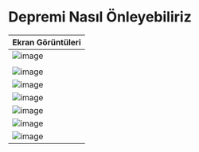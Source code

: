 # Depremi Nasıl Önleyebiliriz



| <b>Ekran Görüntüleri</b> |
|---|
| ![image](https://user-images.githubusercontent.com/42430554/222985082-69e35c2d-c64e-4dc2-b493-aaf8fdb8ba12.png) |
|  |
| ![image](https://user-images.githubusercontent.com/42430554/222985090-a36f8110-39b9-4bb9-8b75-1d9913c69332.png) |
| ![image](https://user-images.githubusercontent.com/42430554/222985094-26fcf5f6-44fb-4ee5-bad9-86fbf5281034.png) |
| ![image](https://user-images.githubusercontent.com/42430554/222985096-a702af98-750a-4874-a243-e5802b51e90e.png) |
| ![image](https://user-images.githubusercontent.com/42430554/222985098-af8385d8-c3d6-4153-a266-8cd6196e3d70.png) |
| ![image](https://user-images.githubusercontent.com/42430554/222985101-b62b7617-836f-4372-823b-0581a2577365.png) |
| ![image](https://user-images.githubusercontent.com/42430554/222985103-7ab8b8df-d972-4862-ba37-e73d9fa5bcd7.png) |
